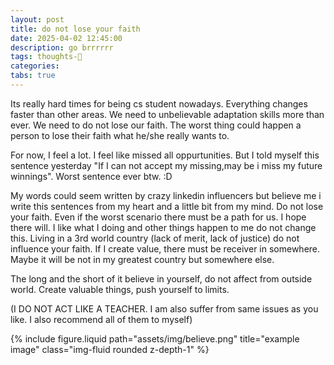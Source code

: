 ```yaml
---
layout: post
title: do not lose your faith
date: 2025-04-02 12:45:00
description: go brrrrrr
tags: thoughts-💭
categories:
tabs: true
---
```


Its really hard times for being cs student nowadays. Everything changes faster than other areas. We need to unbelievable adaptation skills more than ever. We need to do not lose our faith. The worst thing could happen a person to lose their faith what he/she really wants to. 

For now, I feel a lot. I feel like missed all oppurtunities. But I told myself this sentence yesterday "If I can not accept my missing,may be i miss my future winnings". Worst sentence ever btw. :D 

My words could seem written by crazy linkedin influencers but believe me i write this sentences from my heart and a little bit from my mind. Do not lose your faith. Even if the worst scenario there must be a path for us. I hope there will. I like what I doing and other things happen to me do not change this. Living in a 3rd world country (lack of merit, lack of justice) do not influence your faith. If I create value, there must be receiver in somewhere. Maybe it will be not in my greatest country but somewhere else. 

The long and the short of it believe in yourself, do not affect from outside world. Create valuable things, push yourself to limits.

(I DO NOT ACT LIKE A TEACHER. I am also suffer from same issues as you like. I also recommend all of them to myself)



<div class="row justify-content-sm-center">
    <div class="col-sm-8 mt-3 mt-md-0">
        {% include figure.liquid path="assets/img/believe.png" title="example image" class="img-fluid rounded z-depth-1" %}
    </div>
</div>
